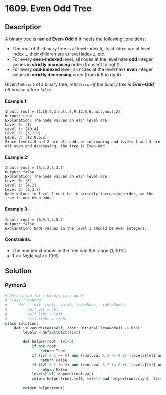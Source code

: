 # 1609. Even Odd Tree


## Description
A binary tree is named **Even-Odd** if it meets the following conditions:

-   The root of the binary tree is at level index `0`, its children are at level index `1`, their children are at level index `2`, etc.
-   For every **even-indexed** level, all nodes at the level have **odd** integer values in **strictly increasing** order (from left to right).
-   For every **odd-indexed** level, all nodes at the level have **even** integer values in **strictly decreasing** order (from left to right).

Given the `root` of a binary tree, *return *`true`* if the binary tree is **Even-Odd**, otherwise return *`false`*.*

#### Example 1:
```
Input: root = [1,10,4,3,null,7,9,12,8,6,null,null,2]
Output: true
Explanation: The node values on each level are:
Level 0: [1]
Level 1: [10,4]
Level 2: [3,7,9]
Level 3: [12,8,6,2]
Since levels 0 and 2 are all odd and increasing and levels 1 and 3 are all even and decreasing, the tree is Even-Odd.
```

#### Example 2:
```
Input: root = [5,4,2,3,3,7]
Output: false
Explanation: The node values on each level are:
Level 0: [5]
Level 1: [4,2]
Level 2: [3,3,7]
Node values in level 2 must be in strictly increasing order, so the tree is not Even-Odd.
```

#### Example 3:
```
Input: root = [5,9,1,3,5,7]
Output: false
Explanation: Node values in the level 1 should be even integers.
```

#### Constraints:
- The number of nodes in the tree is in the range [1, 10^5].
- 1 <= Node.val <= 10^6


## Solution

### Python3
```python
# Definition for a binary tree node.
# class TreeNode:
#     def __init__(self, val=0, left=None, right=None):
#         self.val = val
#         self.left = left
#         self.right = right
class Solution:
    def isEvenOddTree(self, root: Optional[TreeNode]) -> bool:
        levels = defaultdict(list)
        
        def helper(root, lvl=0):
            if not root:
                return True
            if (lvl % 2 == 0) and (root.val % 2 == 0 or (levels[lvl] and levels[lvl][-1] >= root.val)):
                return False
            if (lvl % 2 != 0) and (root.val % 2 != 0 or (levels[lvl] and levels[lvl][-1] <= root.val)):
                return False
            levels[lvl].append(root.val)
            return helper(root.left, lvl+1) and helper(root.right, lvl+1)
        
        return helper(root)
```

